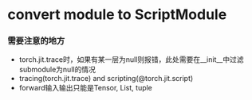 # convert module to ScriptModule

### 需要注意的地方

- torch.jit.trace时，如果有某一层为null则报错，此处需要在__init__中过滤submodule为null的情况
- tracing(torch.jit.trace) and scripting(@torch.jit.script)
- forward输入输出只能是Tensor, List, tuple
